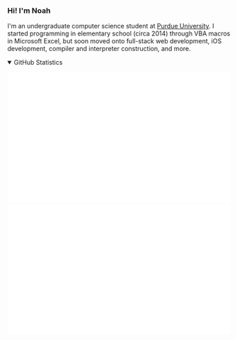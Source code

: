 ### Hi! I'm Noah

I'm an undergraduate computer science student at [Purdue University](https://purdue.edu). I started programming in elementary school (circa 2014) through VBA macros in Microsoft Excel, but soon moved onto full-stack web development, iOS development, compiler and interpreter construction, and more. 

<!--
For high school, I attended The Lawrenceville School. While there, I

- Lead the Programming Club, where I designed and implemented curricula to teach students C and Python programming; 
- Served as a Web Editor for The Lawrence, our weekly publication, where I built the publication's [full-stack website](https://ntrupin.com/projects/3);
- Acted as President of Peer Tutoring, where, alongside tutoring freshmen through seniors in CS and mathematics, I built a [tutor matching utility](https://ntrupin.com/projects/7);
- Worked on Sentinel, the school's internal student portal, and built an [interactive simulation framework](https://ntrupin.com/projects/2) present on screen throughout the Math and Science building;
- Combined machine learning and statistical and predicative analysis to build [a land-management informing tool](https://ntrupin.com/projects/6) for Lawrenceville and the Stroud Water Research Center;
- and presented posters at four Student Showcases.

Now, I spend most of my time exploring compilers and interpreters with an emphasis on **parsing algorithms**.
-->

<details open><summary>GitHub Statistics</summary><p>
    <a href="https://github.com/ntrupin">
        <img src="https://raw.githubusercontent.com/ntrupin/github-stats/master/generated/overview.svg#gh-light-mode-only" />
        <img src="https://raw.githubusercontent.com/ntrupin/github-stats/master/generated/languages.svg#gh-light-mode-only" />
    </a>
</p></details>